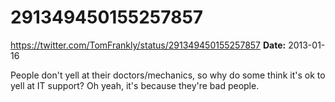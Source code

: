 # 291349450155257857
https://twitter.com/TomFrankly/status/291349450155257857
**Date:** 2013-01-16

People don't yell at their doctors/mechanics, so why do some think it's ok to yell at IT support? Oh yeah, it's because they're bad people.
